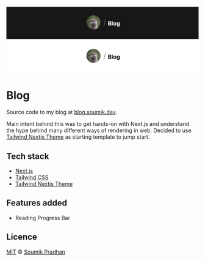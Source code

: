 ![blog-banner](/public/static/images/blog-banner-dark.webp#gh-dark-mode-only)
![blog-banner](/public/static/images/blog-banner-light.webp#gh-light-mode-only)

# Blog

Source code to my blog at [blog.soumik.dev](https://blog.soumik.dev/). 

Main intent behind this was to get hands-on with Next.js and understand the hype behind many different ways of rendering in web. Decided to use [Tailwind Nextjs Theme](https://github.com/timlrx/tailwind-nextjs-starter-blog) as starting template to jump start.

## Tech stack

- [Next.js](https://nextjs.org/)
- [Tailwind CSS](https://tailwindcss.com/)
- [Tailwind Nextjs Theme](https://github.com/timlrx/tailwind-nextjs-starter-blog)

## Features added 

- Reading Progress Bar

## Licence

[MIT](https://github.com/griimick/blog/blob/master/LICENSE) © [Soumik Pradhan](https://www.soumik.dev)

